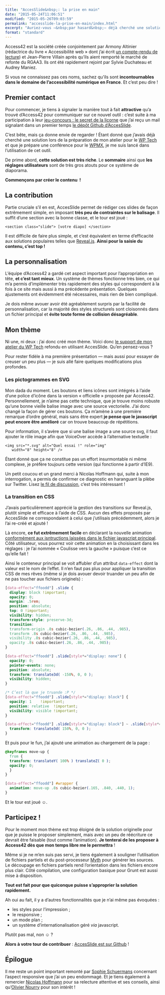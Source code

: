 ```yaml
---
title: "AccesSlide&nbsp;: la prise en main"
date: "2015-05-24T11:06:51"
modified: "2015-05-26T09:03:59"
permalink: "accesslide-la-prise-en-main/index.html"
excerpt: "Auriez-vous ‒&nbsp;par hasard&nbsp;‒ déjà cherché une solution pour créer des diaporamas accessibles&nbsp;? De nombreuses solutions existent, mais aucune n’était réellement satisfaisante… C’est désormais le cas avec [AccesSlide](http://accesslide.net/), dont j’avais découvert l’existence après le petit jeu du 1er avril organisé par [Access42](http://www.access42.net/). Ma première prise en main a été très agréable alors me voilà lancé dans quelques explications et une démonstration pour en vanter les mérites&nbsp;! [Lire la suite de «&nbsp;AccesSlide&nbsp;: la prise en main&nbsp;» →](https://www.ffoodd.fr/accesslide-la-prise-en-main/)"
format: "standard"
---
```

Access42 est la société créée conjointement par Armony Altinier (rédactrice du livre «&nbsp;Accessibilité web&nbsp;» dont j’ai écrit [un compte-rendu de lecture](https://www.ffoodd.fr/lecture-accessibilite-web/)) et Jean-Pierre Villain après qu’ils aient remporté le marché de refonte du RGAA3\. Ils ont été rapidement rejoint par Sylvie Duchateau et Audrey Maniez.

Si vous ne connaissez pas ces noms, sachez qu’ils sont **incontournables dans le domaine de l’accessibilité numérique en France**. Et c’est peu dire&nbsp;!

## Premier contact

Pour commencer, je tiens à signaler la manière tout à fait **attractive** qu’a trouvé d’Access42 pour communiquer sur ce nouvel outil&nbsp;: c’est suite à ma participation à leur [jeu-concours&nbsp;: le secret de la licorne](http://access42.net/MAJ-Jeu-concours-le-secret-de-la-licorne.html) que j’ai reçu un mail signalant dans un premier temps [le dépôt Github d’AccesSlide](https://github.com/access42/AccesSlide).

C’est bête, mais ça donne envie de regarder&nbsp;! Étant donné que j’avais déjà cherché une solution lors de la préparation de mon atelier pour le [WP Tech](http://2014.wptech.fr/) et que je prépare une conférence pour le [WPMX](http://2015.wpmx.org/), je me suis lancé dans l’utilisation de cet outil.

De prime abord, **cette solution est très riche**. Le **sommaire** ainsi que **les réglages utilisateurs** sont de très gros atouts pour ce système de diaporama.

**Commençons par créer le contenu &nbsp;!**

## La contribution

Partie cruciale s’il en est, AccesSlide permet de rédiger ces slides de façon extrêmement simple, en imposant **très peu de contraintes sur le balisage**. Il suffit d’une section avec la bonne classe, et le tour est joué&nbsp;:

```markup
<section class="slide"> [votre diapo] </section>
```

Il est difficile de faire plus simple, et c’est équivalent en terme d’efficacité aux solutions populaires telles que [Reveal.js](http://lab.hakim.se/reveal-js/#/). **Ainsi pour la saisie du contenu, c’est top&nbsp;!**

## La personnalisation

L’équipe d’Access42 a gardé cet aspect important pour l’appropriation en tête, **et c’est tant mieux**. Un système de thèmes fonctionne très bien, ce qui m’a permis d’implémenter très rapidement des styles qui correspondent à la fois à ce site mais aussi à ma précédente présentation. Quelques ajustements ont évidemment été nécessaires, mais rien de bien compliqué.

Je dois même avouer avoir été agréablement surpris par la facilité de personnalisation, car la majorité des styles structurels sont cloisonnés dans un fichier principal et **évite toute forme de collision désagréable**.

## Mon thème

Ni une, ni deux&nbsp;: j’ai donc créé mon thème. Voici donc [le support de mon atelier du WP Tech](https://www.ffoodd.fr/wp-tech/) refondu en utilisant AccesSlide. Qu’en pensez-vous&nbsp;?

Pour rester fidèle à ma première présentation —&nbsp;mais aussi pour essayer de creuser un peu plus&nbsp;— je suis allé faire quelques modifications plus profondes.

### Les pictogrammes en SVG

Mon dada du moment. Les boutons et liens icônes sont intégrés à l’aide d’une police d’icône dans la version «&nbsp;officielle&nbsp;» proposée par Access42. Personnellement, je n’aime pas cette technique, que je trouve moins robuste qu’une bonne vieille balise image avec une source vectorielle. J’ai donc changé la façon de gérer ces boutons. Ça m’amène à une première remarque d’ordre général, mais sans être expert **je pense que le javascript peut encore être amélioré** car on trouve beaucoup de répétitions.

Pour information, il s’avère que si une balise image a une source svg, il faut ajouter le rôle image afin que VoiceOver accède à l’alternative textuelle&nbsp;:

```markup
<img src="*.svg" alt="Quel essai !" role="img" 
   width="8" height="8" />
```

Étant donné que ça ne constitue pas un effort insurmontable ni même complexe, je préfère toujours cette version (qui fonctionne à partir d’IE9).

Un petit coucou et un grand merci à Nicolas Hoffmann qui, suite à mon interrogation, a permis de confirmer ce diagnostic en haranguant la plèbe sur Twitter. Lisez [le fil de discussion](https://twitter.com/Nico3333fr/status/601687531218931712), c’est très intéressant !

### La transition en CSS

J’avais particulièrement apprécié la gestion des transitions sur Reveal.js, plutôt simple et efficace à l’aide de CSS. Aucun des effets proposés par AccesSlide ne correspondaient à celui que j’utilisais précédemment, alors je l’ai re-créé et ajouté&nbsp;!

Là encore, **ce fut extrêmement facile** en déclarant la nouvelle animation [conformément aux isntructions laissées dans le fichier javascript principal](https://github.com/access42/AccesSlide/blob/master/AccesSlide.js#L63). Côté utilisateur, vous pourrez voir cette animation en la choisissant dans les réglages&nbsp;: je l’ai nommée «&nbsp;Coulisse vers la gauche&nbsp;» puisque c’est ce qu’elle fait&nbsp;!

Ainsi le conteneur principal se voit affubler d’un attribut `data-effect` dont la valeur est le nom de l’effet. Il n’en faut pas plus pour appliquer la transition CSS de mes rêves (même si je dois avouer devoir truander un peu afin de ne pas toucher aux fichiers originels)&nbsp;:

```css
[data-effect="ffoodd"] .slide {
  display: block !important;
  opacity: 0;
  margin: .5rem;
  position: absolute;
  top: 0 !important;
  visibility: hidden;
  transform-style: preserve-3d;
  transition: 
  transform-origin .8s cubic-bezier(.26, .86, .44, .985),
  transform .8s cubic-bezier(.26, .86, .44, .985),
  visibility .8s cubic-bezier(.26, .86, .44, .985),
  opacity .8s cubic-bezier(.26, .86, .44, .985);
}

[data-effect="ffoodd"] .slide[style*="display: none"] {
  opacity: 0;
  pointer-events: none;
  position: absolute;
  transform: translate3d( -150%, 0, 0 );
  visibility: hidden;
}

/* C’est là que je truande :P */
[data-effect="ffoodd"] .slide[style*="display: block"] {
  opacity: 1    !important;
  position: relative  !important;
  visibility: visible !important;
}

[data-effect="ffoodd"] .slide[style*="display: block"] ~ .slide[style*="display: none"] {
  transform: translate3d( 150%, 0, 0 );
}
```

Et puis pour le fun, j’ai ajouté une animation au chargement de la page&nbsp;:

```css
@keyframes move-up {
  from {
  transform: translateY( 100% ) translateZ( 0 );
  opacity: 0;
  }
}

[data-effect="ffoodd"] #wrapper {
  animation: move-up .8s cubic-bezier(.165, .840, .440, 1);
}
```

Et le tour est joué&nbsp;☺.

## Participez&nbsp;!

Pour le moment mon thème est trop éloigné de la solution originelle pour que je puisse le proposer simplement, mais avec un peu de réécriture ce devrait être faisable (tout comme l’animation). **Je tenterai de les proposer à Access42 dès que mon temps libre me le permettra**&nbsp;!

Même si je ne m’en suis pas servi, je tiens également à souligner l’utilisation de fichiers partiels et du post-processeur [Myth](http://www.myth.io/) pour générer les sources. Le découpage en fichiers partiels rend l’orientation dans les fichiers encore plus clair. Côté compilation, une configuration basique pour Grunt est aussi mise à disposition.

**Tout est fait pour que quiconque puisse s’approprier la solution rapidement.**

Ah oui au fait, il y a d’autres fonctionnalités que je n’ai même pas évoquées&nbsp;:

* les styles pour l’impression&nbsp;;
* le responsive&nbsp;;
* un mode plan&nbsp;;
* un système d’internationalisation géré _via_ javascript.

Plutôt pas mal, non&nbsp;☺&nbsp;?

**Alors à votre tour de contribuer**&nbsp;: [AccesSlide est sur Github](https://github.com/access42/AccesSlide)&nbsp;!

## Épilogue

Il me reste un point important remonté par [Sophie Schuermans](http://anysurfer.be/fr) concernant l’aspect responsive que j’ai un peu endommagé. Et je tiens également à remercier [Nicolas Hoffmann](http://www.nicolas-hoffmann.net/source/) pour sa relecture attentive et ses conseils, ainsi qu’[Olivier Nourry](http://accessiblog.fr/) pour son intérêt&nbsp;!
